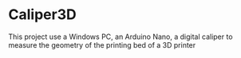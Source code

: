 # Caliper3D
This project use a Windows PC, an Arduino Nano, a digital caliper to measure the geometry of the printing bed of a 3D printer

